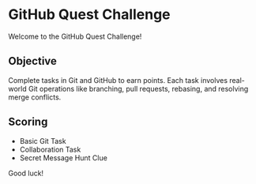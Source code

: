 # GitHub Quest Challenge

Welcome to the GitHub Quest Challenge!

## Objective
Complete tasks in Git and GitHub to earn points. Each task involves real-world Git operations like branching, pull requests, rebasing, and resolving merge conflicts.

## Scoring
- Basic Git Task
- Collaboration Task
- Secret Message Hunt Clue
  
Good luck!


